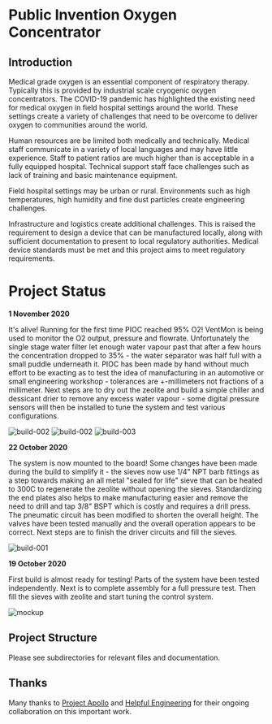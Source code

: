 # Public Invention Oxygen Concentrator

## Introduction

Medical grade oxygen is an essential component of respiratory therapy. Typically this is provided by industrial scale cryogenic oxygen concentrators. The COVID-19 pandemic has highlighted the existing need for medical oxygen in field hospital settings around the world. These settings create a variety of challenges that need to be overcome to deliver oxygen to communities around the world.

Human resources are be limited both medically and technically. Medical staff communicate in a variety of local languages and may have little experience. Staff to patient ratios are much higher than is acceptable in a fully equipped hospital. Technical support staff face challenges such as lack of training and basic maintenance equipment.

Field hospital settings may be urban or rural. Environments such as high temperatures, high humidity and fine dust particles create engineering challenges.

Infrastructure and logistics create additional challenges. This is raised the requirement to design a device that can be manufactured locally, along with sufficient documentation to present to local regulatory authorities. Medical device standards must be met and this project aims to meet regulatory requirements.

# Project Status

**1 November 2020**

It's alive! Running for the first time PIOC reached 95% O2! VentMon is being used to monitor the O2 output, pressure and flowrate. Unfortunately the single stage water filter let enough water vapour past that after a few hours the concentration dropped to 35% - the water separator was half full with a small puddle underneath it. PIOC has been made by hand without much effort to be exacting as to test the idea of manufacturing in an automotive or small engineering workshop - tolerances are +-millimeters not fractions of a millimeter. Next steps are to dry out the zeolite and build a simple chiller and dessicant drier to remove any excess water vapour - some digital pressure sensors will then be installed to tune the system and test various configurations.

![build-002](docs/img/pioc_firstrun.jpg)
![build-002](docs/img/ventmon95o2.jpg)
![build-003](docs/img/pioc_circuit.jpg)

**22 October 2020**

The system is now mounted to the board! Some changes have been made during the build to simplify it - the sieves now use 1/4" NPT barb fittings as a step towards making an all metal "sealed for life" sieve that can be heated to 300C to regenerate the zeolite without opening the sieves. Standardizing the end plates also helps to make manufacturing easier and remove the need to drill and tap 3/8" BSPT which is costly and requires a drill press. The pneumatic circuit has been modified to shorten the overall height. The valves have been tested manually and the overall operation appears to be correct. Next steps are to finish the driver circuits and fill the sieves.

![build-001](docs/img/pioc-build-001.jpg)

**19 October 2020**

First build is almost ready for testing! Parts of the system have been tested independently. Next is to complete assembly for a full pressure test. Then fill the sieves with zeolite and start tuning the control system.

![mockup](docs/img/pioc-mockup.jpg)

## Project Structure

Please see subdirectories for relevant files and documentation.

## Thanks

Many thanks to [Project Apollo](https://github.com/oxycon/ProjectApollo) and [Helpful Engineering](https://helpfulengineering.org/) for their ongoing collaboration on this important work.
